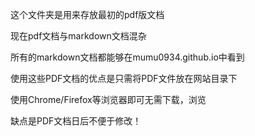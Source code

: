 这个文件夹是用来存放最初的pdf版文档

现在pdf文档与markdown文档混杂

所有的markdown文档都能够在mumu0934.github.io中看到

使用这些PDF文档的优点是只需将PDF文件放在网站目录下    
 
使用Chrome/Firefox等浏览器即可无需下载，浏览
 
 缺点是PDF文档日后不便于修改！
 
 
